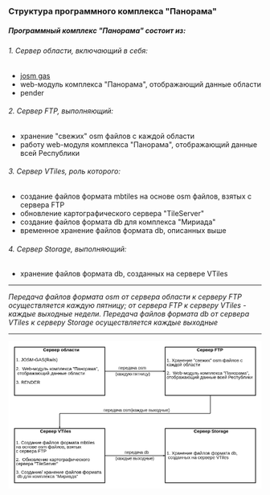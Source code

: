 ### Структура программного комплекса "Панорама" ###
##### Программный комплекс "Панорама" состоит из:  #####
###### 1.  Cервер области, включающий в себя: ######
+  [josm gas](https://gitlab.cloud.gas.by/panorama/josm-gas)
+  web-модуль комплекса "Панорама", отображающий данные области
+  рender
######  2.  Cервер FTP, выполняющий: ######
+  хранение "свежих" osm файлов с каждой области
+  работу web-модуля комплекса "Панорама", отображающий данные всей Республики
######  3.   Сервер VTiles, роль которого: ######
+  cоздание файлов формата mbtiles на основе osm файлов, взятых с сервера FTP
+  обновление картографического сервера "TileServer"
+  создание файлов формата db для комплекса "Мириада"
+  временное хранение файлов формата db, описанных выше
######  4.   Сервер Storage, выполняющий: ######
+  хранение файлов формата db, созданных на сервере VTiles
___
*Передача файлов формата osm от сервера области к серверу FTP осуществляется каждую пятницу; от сервера FTP к серверу VTiles - каждые выходные недели.*
*Передача файлов формата db от сервера VTiles к серверу Storage осуществляется каждые выходные*
___

![Image alt](https://github.com/Zhdanovich98/osmconvertor/raw/master/png/diagram1.png)
